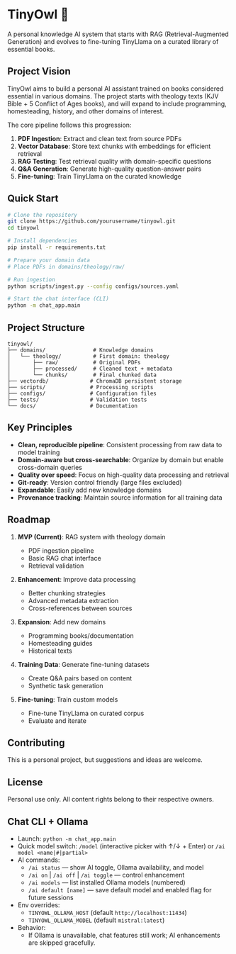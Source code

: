 # TinyOwl 🦉

A personal knowledge AI system that starts with RAG (Retrieval-Augmented Generation) and evolves to fine-tuning TinyLlama on a curated library of essential books. 

## Project Vision

TinyOwl aims to build a personal AI assistant trained on books considered essential in various domains. The project starts with theology texts (KJV Bible + 5 Conflict of Ages books), and will expand to include programming, homesteading, history, and other domains of interest.

The core pipeline follows this progression:
1. **PDF Ingestion**: Extract and clean text from source PDFs
2. **Vector Database**: Store text chunks with embeddings for efficient retrieval
3. **RAG Testing**: Test retrieval quality with domain-specific questions
4. **Q&A Generation**: Generate high-quality question-answer pairs
5. **Fine-tuning**: Train TinyLlama on the curated knowledge

## Quick Start

```bash
# Clone the repository
git clone https://github.com/yourusername/tinyowl.git
cd tinyowl

# Install dependencies
pip install -r requirements.txt

# Prepare your domain data
# Place PDFs in domains/theology/raw/

# Run ingestion
python scripts/ingest.py --config configs/sources.yaml

# Start the chat interface (CLI)
python -m chat_app.main
```

## Project Structure

```
tinyowl/
├── domains/               # Knowledge domains
│   └── theology/          # First domain: theology
│       ├── raw/           # Original PDFs
│       ├── processed/     # Cleaned text + metadata
│       └── chunks/        # Final chunked data
├── vectordb/             # ChromaDB persistent storage
├── scripts/              # Processing scripts
├── configs/              # Configuration files
├── tests/                # Validation tests
└── docs/                 # Documentation
```

## Key Principles

- **Clean, reproducible pipeline**: Consistent processing from raw data to model training
- **Domain-aware but cross-searchable**: Organize by domain but enable cross-domain queries
- **Quality over speed**: Focus on high-quality data processing and retrieval
- **Git-ready**: Version control friendly (large files excluded)
- **Expandable**: Easily add new knowledge domains
- **Provenance tracking**: Maintain source information for all training data

## Roadmap

1. **MVP (Current)**: RAG system with theology domain
   - PDF ingestion pipeline
   - Basic RAG chat interface
   - Retrieval validation

2. **Enhancement**: Improve data processing
   - Better chunking strategies
   - Advanced metadata extraction
   - Cross-references between sources

3. **Expansion**: Add new domains
   - Programming books/documentation
   - Homesteading guides
   - Historical texts

4. **Training Data**: Generate fine-tuning datasets
   - Create Q&A pairs based on content
   - Synthetic task generation

5. **Fine-tuning**: Train custom models
   - Fine-tune TinyLlama on curated corpus
   - Evaluate and iterate

## Contributing

This is a personal project, but suggestions and ideas are welcome.

## License

Personal use only. All content rights belong to their respective owners.

## Chat CLI + Ollama

- Launch: `python -m chat_app.main`
- Quick model switch: `/model` (interactive picker with ↑/↓ + Enter) or `/ai model <name|#|partial>`
- AI commands:
  - `/ai status` — show AI toggle, Ollama availability, and model
  - `/ai on` | `/ai off` | `/ai toggle` — control enhancement
  - `/ai models` — list installed Ollama models (numbered)
  - `/ai default [name]` — save default model and enabled flag for future sessions
- Env overrides:
  - `TINYOWL_OLLAMA_HOST` (default `http://localhost:11434`)
  - `TINYOWL_OLLAMA_MODEL` (default `mistral:latest`)
- Behavior:
  - If Ollama is unavailable, chat features still work; AI enhancements are skipped gracefully.
